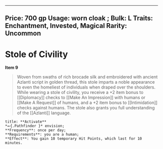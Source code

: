 
---
Price: 700 gp
Usage: worn cloak
;
Bulk: L
Traits: Enchantment, Invested, Magical
Rarity: Uncommon
---

# Stole of Civility

**Item 9**

> Woven from swaths of rich brocade silk and embroidered with ancient Azlanti script in golden thread, this stole imparts a noble appearance to even the homeliest of individuals when draped over the shoulders. While wearing a stole of civility, you receive a +2 item bonus to [[Diplomacy]] checks to [[Make An Impression]] with humans or [[Make A Request]] of humans, and a +2 item bonus to [[Intimidation]] checks against humans. The stole also grants you full understanding of the [[Azlanti]] language.

```ad-embed-ability
title: **Activate**
*⬻{.Pathfinder }* envision; 
**Frequency**: once per day;
**Requirements**: you are a human;
**Effect**: You gain 10 temporary Hit Points, which last for 10 minutes.

```
